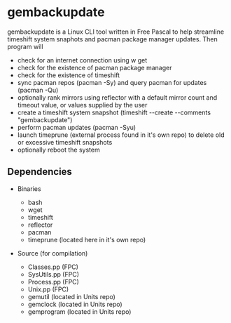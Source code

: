 # gembackupdate

gembackupdate is a Linux CLI tool written in Free Pascal to help streamline timeshift system snaphots and pacman package manager updates. Then program will
* check for an internet connection using w get
* check for the existence of pacman package manager
* check for the existence of timeshift
* sync pacman repos (pacman -Sy) and query pacman for updates (pacman -Qu)
* optionally rank mirrors using reflector with a default mirror count and timeout value, or values supplied by the user
* create a timeshift system snapshot (timeshift --create --comments "gembackupdate")
* perform pacman updates (pacman -Syu)
* launch timeprune (external process found in it's own repo) to delete old or excessive timeshift snapshots
* optionally reboot the system

## Dependencies

- Binaries
  * bash
  * wget
  * timeshift
  * reflector
  * pacman
  * timeprune (located here in it's own repo)

- Source (for compilation)
  * Classes.pp (FPC)
  * SysUtils.pp (FPC)
  * Process.pp (FPC)
  * Unix.pp (FPC)
  * gemutil (located in Units repo)
  * gemclock (located in Units repo)
  * gemprogram (located in Units repo)
